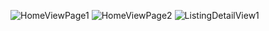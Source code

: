 
![HomeViewPage1](https://github.com/user-attachments/assets/bef28ae3-e761-4c59-9ed2-bf3d133ef055)
![HomeViewPage2](https://github.com/user-attachments/assets/34e74fbf-fa95-4fd4-a02f-501a4505fa47)
![ListingDetailView1](https://github.com/user-attachments/assets/e8b913b1-c65f-4fab-a598-02f6a0e3c061)
